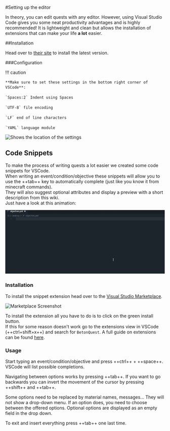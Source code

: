 #Setting up the editor

In theory, you can edit quests with any editor. However, using Visual Studio Code gives you some neat productivity advantages and is 
highly recommended! It is lightweight and clean but allows the installation of extensions that can make your life **a lot** easier.

##Installation

Head over to <a href="https://code.visualstudio.com" target="_blank">their site</a> to install the latest version.

###Configuration

!!! caution

    **Make sure to set these settings in the bottom right corner of VSCode**:
    
    `Spaces:2` Indent using Spaces
    
    `UTF-8` file encoding
    
    `LF` end of line characters
    
    `YAML` language module

![Shows the location of the settings](/media/content/LearnBeton/vscode.png)

## Code Snippets
To make the process of writing quests a lot easier we created some code snippets for VSCode.  
When writing an event/condition/objective these snippets will allow you to use the ++tab++ key to automatically complete (just like you know it from minecraft commands).  
They will also suggest optional attributes and display a preview with a short description from this wiki.  
Just have a look at this animation:

![GIF shows autocomplete](https://raw.githubusercontent.com/BetonQuest/betonquest-code-snippets/master/assets/demo.gif)

### Installation
To install the snippet extension head over to the <a href="https://marketplace.visualstudio.com/items?itemName=BetonQuest.betonquest-code-snippets" target="_blank">Visual Studio Marketplace</a>.

![Marketplace Screenshot](/media/content/LearnBeton/snippets-marketplace.png)

To install the extension all you have to do is to click on the green install button.  
If this for some reason doesn't work go to the extensions view in VSCode (++ctrl+shift+x++) and search for `BetonQuest`. 
A full guide on extensions can be found <a href="https://code.visualstudio.com/docs/editor/extension-gallery" target="_blank">here</a>.

### Usage
Start typing an event/condition/objective and press ++ctrl++ + ++space++. VSCode will list possible completions. 

Navigating between options works by pressing ++tab++. If you want to go backwards you can invert the movement of the cursor by pressing ++shift++ and ++tab++.

Some options need to be replaced by material names, messages... They will not show a drop-down menu.
If an option does, you need to choose between the offered options. Optional options are displayed as an empty field in the drop down.  

To exit and insert everything press ++tab++ one last time.
